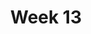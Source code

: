 ---
title: Week 13
weekNumber: 13
days:
- date: 2024-10-24
  events:
    ? '**Lecture 13**{: .label .label-lecture } [Database Access & BLAST Parsing](lecture/lec13)'
    : ''
- date: 2024-10-26
  events:
    ? '**Final Project**{: .label .label-proj } Design Document Due'
    ? '**Lab 13**{: .label .label-lab } [Querying Online Databases & Analyzing BLAST Results](lab/lab13)'
    ? '**Homework 13**{: .label .label-hw } [Entrez & BLAST](hw/hw13) (due Nov 2)'
    : ''

---